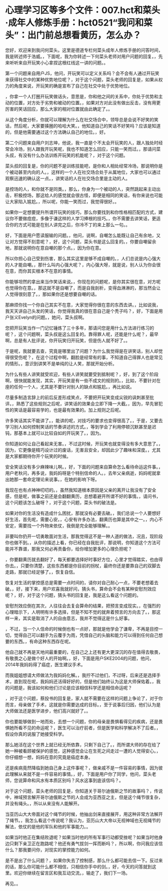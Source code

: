 # 心理学习区等多个文件：007.hct和菜头·成年人修炼手册：hct0521“我问和菜头”：出门前总想看黄历，怎么办？ 

您好，欢迎来到我问何菜头。这里是德道专栏何菜头成年人修炼手册的问答时间，我是转述师于浩威。，下面呢，我为你转述一下何菜头老师对用户问题的回复。，先来听听来自开玩笑小心拿捏这根红线这一讲的问题。。

第一个问题来自用户JS，他问，开玩笑可以定义关系吗？会不会有人通过开玩笑来获得社交中的某种优势地位呢？，对于这个问题，菜头老师的回复是，如果从权力的角度来说，开玩笑的确是宣布了自己在社交中处于优势地位。

，你拿一个人打圈开玩笑做话头，意思是，你和他之间的关系中，你处于优势和主动的位置，对方处于劣势和被动的位置。，如果对方对此没有做出反击，没有用更厉害的笑话回应，那么大家的相对位置就由此确定了。。

从这个角度分析，你就可以理解为什么在社交场合中，领导总是会说不好笑的笑话，然后呢，大家要揍圈的哈哈大笑。，他知道自己的笑话不好笑吗？应该是知道的，但是他需要通过这个方法确认自己的地位。，好。

第二个问题来自用户刘志坤，他说，我一直是个不太会开玩笑的人，跟人独处时经常会冷场，别人跟我开玩笑呢，我也不知道怎么回应，只能一笑而过。，那请问菜头叔，有没有什么办法训练开玩笑的机能呢？，对于这个问题。

菜头叔的回复是，你的问题不是训练技能吧，是你和人相处经常冷场，那说明你是个被动甚至内向的人。，这样的一个人在社交场合处于从属地位，大家也可以通过观察迅速的确认这一点。，讲笑话的人在社交场合里是主动的人。

是控场的人，和你就不是同类。，那么，你身为一个被动的人，突然跳起来主动出击，积极控场，那这给人的感觉就会很古怪，即便是相同的笑话，有你来说也可能让大家陷入尴尬。，所以呢，你能一笑而过，我觉得很好。。

如果你一定想要提升所谓开玩笑的技巧，那么你要找到和你性格相匹配的方式，建议你不要做痘痘，多像于谦这样的人学习捧根的技巧。，你不需要去讲笑话，更适合你的方式可能是在别人讲完之后，你冷不丁的来上那么一句。。

好，下面是用户愿读服输的问题。，他问，说啊，自嘲怎么能既让自己有余地，又让对方觉得不刻意呢？，好，这个问题，菜头书是这么回复的。，你要自嘲留余地，那就说明你在意自嘲的那个点。，因为你在意。

所以你担心自己受到伤害，那么其实这里是够不成自嘲的。，人们总说是内心强大的人才能自嘲。，那什么叫内心强大呢？，内心强大呀，就是说，别人认为你会很在意，而你其实根本不在意的事情。

你能够坦然的拿出来当作笑话来说。，你现在的问题呢，是你其实很在意，对方呢也觉得你在意。，那这就不是自嘲了，而是自我剖析，变得血淋淋的，那当然会让人觉得很刻意了。，那如果你还是想要自嘲的话。

那麻烦你找一个你自己其实不在意，大家觉得你很在意的东西去讲。，比如说我，我天天讲自己头发的笑话，你觉得我真的很在意自己是个秃子吗？，好，下面是用户张义Evelyn的问题。，她问，菜头叔啊。

您把开玩笑当作一门记忆锤炼了三十多年，那请问您是用什么方法进行练习的呢？，这个问题啊，菜头叔是这么回复的。靠得罪人呢，还能是什么呢？，最早啊，总是有人批评说，你开玩笑归开玩笑，但是伤人就不好了。。

于是呢，我就要去查，究竟是哪里出了问题？为什么我觉得是在讲笑话，别人却觉得很受伤呢？，在这个过程中啊，翻脸是经常有的事，不知道自己得罪人也是常见的情形。，意识到讲笑不是单纯的让人笑，那就开始分析。

为什么有些人讲笑就受欢迎，有些人讲笑就要受到抵制呢？，好，到了这个阶段啊，很快就能发现，其实，开玩笑是有一些不成文的规则的。，比如，不要针对在座的任何一个人，尤其是不要针对别人的缺点和尴尬。，再比如说。

尽量多制造言辞上的前后反差形成笑点，不要把开玩笑变成尖锐的讽刺甚至批评。，熟悉了这些规则之后呢，讲笑话的效果会立即下降一大截。，因为，早先冒犯性的笑话是最容易学的，也是最有效果的。加上规则之后呢。

许多笑话其实不能讲了。，能讲的呢，对技巧的要求也变得很高了。，于是，又要去学习别人如何控制笑话的节奏讲述的方式。，等到学会了利用停顿沉默甚至是迟钝，那基本上就可以比较自如的开玩笑了。，因为。

你知道如何让自己看起来无害。，不过这时候，开玩笑也就变得没有多大意思了。，因为，它更像是精巧设计过的废话，无害且安全，却因此少了趣味和深度。，尤其是大家都期待你开个玩笑的时候。

安全笑话没有多少麻辣味儿啊。，好，下面的问题来自算命怎么看待命运这件事。，用户老秋问，再多说，我妈妈呀是个特别信命的人。，去年父亲病逝，妈妈呢就拿出她那一套命定理论来说事。，在她的影响下呀。

我现在也有点神神叨叨的。，虽然我知道根本原因是父亲的离开让我没有了安全感，但是呢，做事之前还是会翻翻黄历，总想着避开所谓不好的事情。，请问书，这个问题该怎么破呀？，对于这个问题，菜头书的破法是。

如果对你的生活没有造成什么困扰，那就没有必要去破。，我们总说一个人要想好好生活，首先呢，需要心安。，心安有许多办法，翻黄历也算是其中之一。，内心不安定，需要找一个外物来依仗，我倒是完全能够理解。。

非要叫你扔开一切勇敢面对生活，那我觉得这不是一种人道的做法，况且，现阶段你也做不到。，从你的描述上看，你已经在自我批评，那说明，你知道这个方法可能并不靠谱，那我又何必再责备你，给你增加更多的心理负担呢？

，你要翻黄历就去翻好了，每天都要选择好时事好方位，心里才觉得踏实，也由得你去。，只要你清楚，这些东西都是你目前的拐杖，最终你还是要靠自己的双脚去走路，那就已经足够了。，恢复自信。

恢复对生活的掌控感总是需要一点时间的，请你对自己耐心一点，不要老想着去破。，好，接下来，用户欢喜我就好问，猜头书，算命会不会有某种安慰剂效应呢？，好，对于这个问题，猜头书的回复是，我是这么看这个问题的。

安慰剂效应倒在其次，人往往会去复会算命的结果，把预言变成现实。，在强烈的心理暗示下，人明明有许多选择，但是不知不觉的就奔着预言的方向去了。，那这样一来，其实是取消了人的自由意志，我并不觉得这是什么好事。

，不过，当一个人信命的时候倒也有一点好，那就是他学会了谦卑，不再是目控一切，觉得自己可以翻手为云覆手为雨，凭借自己的头脑和能力可以得到任何自己想要的东西。，有命这种东西存在呢。

他自己就不再是天地间最重要的，在自己之上还有更大更深沉的存在值得去敬畏，有敬畏之心是做个好人的开始啊。，好，下面是用户SKE2004的问题，他问，2014年我妈妈得了癌症，医生建议手术。

而我姐姐想请大师做法为我妈妈化解。，我拧不过他们，不过呀，后来还是选择手术，直到现在呢，我妈妈还活得好好的，但是他们始终认为这是大师保佑着。，我的问题是，我该如何和他们讨论是应该相信科学还是相信命运呢？

，对于这个问题，蔡投书的回复是，家人就不需要在这样的问题上争论了，对于你而言，母亲做了手术，这就是你需要达成的目标。，至于说事后归因，他们认为是大师做法还是医学进步，他们高兴就好了。。

你也要能够做到一地而处，去想一个问题，你的母亲是畏惧看得见的疾病，还是畏惧她所看不见的命运呢？，医生可以治疗前者，但是医学和科学解决不了后者。，假设你真的说服了她接受科学。

那么她活在这个世界上就已经无所依靠，只剩下自己了。，而所谓大师的存在给了她一种被看顾被保护的感觉，这种感觉会让在生死之间走过一遭的人觉得安心。，你仔细想一想，妈妈在意的究竟是癌症本身。

还是疾病竟然降临到她自己身上这件事呢？，做亲戚不是一件容易的事情，因为彼此理解从来就不是一件容易的事情。，好，下面是用户你了同学，他问，菜头老师，您说算命和风水有本质区别吗？风水这事到底该信吗？。

对于这个问题，菜头老师的回复是，你知道关于哥尔迪俄斯之节的故事吗？，传说中，神域预言解开哥尔迪俄斯之节的人会成为亚西亚之主，但是这个绳节很复杂，并没有绳头。，所以从来没有人能解开。

当亚历山大大帝面对这个绳节的时候，他抽出剑来直接展开，用这种非常方法解开了绳节。，我怎么看这个传说呢？我认为，亚历山大大帝以无视神域也无视绳节的解法，依仗的是他的军队和他的军事能力。。

如果当时他正在集结败退呢？如果当时他的所有军事行动都受挫呢？如果当时他身边只剩下亲卫正在跑路呢？他还有勇气拔剑一挥而断吗？，所以啊，你问我应该信什么？那我要问你，对现实的掌控能力如何。

是不是出了什么问题？，如果你失去了控制感，那么什么都可能去信一下。反过来的话，那么你可能什么都不相信，只相信你手中的剑。，好，今天的问答就到这里。欢迎你继续在留言区和我互动交流。，输走了，我们下一场。

再见。。